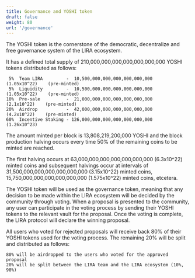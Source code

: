 ```yaml
---
title: Governance and YOSHI token
draft: false
weight: 80
url: '/governance'
---
```


The YOSHI token is the cornerstone of the democratic, decentralize and free governance system of the LIRA ecosystem.

It has a defined total supply of 210,000,000,000,000,000,000,000 YOSHI tokens distributed as follows:

     5%  Team LIRA         -  10,500,000,000,000,000,000,000   (1.05x10^22)    (pre-minted)
     5%  Liquidity         -  10,500,000,000,000,000,000,000   (1.05x10^22)    (pre-minted)
    10%  Pre-sale          -  21,000,000,000,000,000,000,000    (2.1x10^22)    (pre-minted)
    20%  Airdrop           -  42,000,000,000,000,000,000,000    (4.2x10^22)    (pre-minted)
    60%  Incentive Staking - 126,000,000,000,000,000,000,000   (1.26x10^23)

The amount minted per block is 13,808,219,200,000 YOSHI and the block production halving occurs every time 50% of the remaining coins to be minted are reached.

The first halving occurs at 63,000,000,000,000,000,000,000 (6.3x10^22) minted coins and subsequent halvings occur at intervals of 
31,500,000,000,000,000,000,000 (3.15x10^22) minted coins, 15,750,000,000,000,000,000,000 (1.575x10^22) minted coins, etcetera.

The YOSHI token will be used as the governance token, meaning that any decision to be made within the LIRA ecosystem will be decided by the community through voting. When a proposal is presented to the community, any user can participate in the voting process by sending their YOSHI tokens to the relevant vault for the proposal. Once the voting is complete, the LIRA protocol will declare the winning proposal.

All users who voted for rejected proposals will receive back 80% of their YOSHI tokens used for the voting process.
The remaining 20% will be split and distributed as follows: 

    80% will be airdropped to the users who voted for the approved proposal
    20% will be split between the LIRA team and the LIRA ecosystem (10%, 90%)